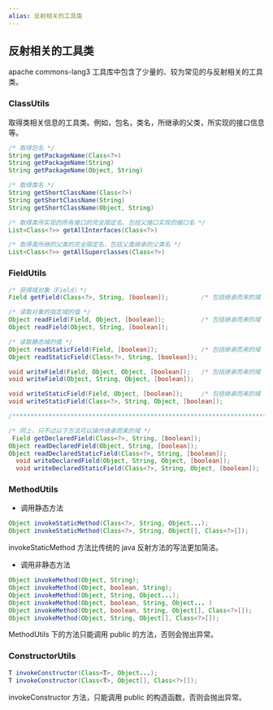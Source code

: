 ```yaml
---
alias: 反射相关的工具类
---
```


## 反射相关的工具类

apache commons-lang3 工具库中包含了少量的、较为常见的与反射相关的工具类。

### ClassUtils

取得类相关信息的工具类。例如，包名，类名，所继承的父类，所实现的接口信息等。

```java
/* 取得包名 */
String getPackageName(Class<?>)
String getPackageName(String)
String getPackageName(Object, String)

/* 取得类名 */
String getShortClassName(Class<?>)
String getShortClassName(String)
String getShortClassName(Object, String)

/* 取得类所实现的所有接口的完全限定名，包括父接口实现的接口名 */
List<Class<?>> getAllInterfaces(Class<?>)

/* 取得类所继的父类的完全限定名，包括父类继承的父类名 */
List<Class<?>> getAllSuperclasses(Class<?>)
```

### FieldUtils

```java
/* 获得域对象（Field）*/
Field getField(Class<?>, String, [boolean]);         /* 包括继承而来的域 */

/* 读取对象的指定域的值 */
Object readField(Field, Object, [boolean]);          /* 包括继承而来的域 */
Object readField(Object, String, [boolean]);

/* 读取静态域的值 */
Object readStaticField(Field, [boolean]);            /* 包括继承而来的域 */
Object readStaticField(Class<?>, String, [boolean]);

void writeField(Field, Object, Object, [boolean]);   /* 包括继承而来的域 */
void writeField(Object, String, Object, [boolean]);

void writeStaticField(Field, Object, [boolean]);     /* 包括继承而来的域 */
void writeStaticField(Class<?>, String, Object, [boolean]);

/***************************************************************************/

/* 同上，只不过以下方法可以操作继承而来的域 */
 Field getDeclaredField(Class<?>, String, [boolean]);
Object readDeclaredField(Object, String, [boolean]);
Object readDeclaredStaticField(Class<?>, String, [boolean]); 
  void writeDeclaredField(Object, String, Object, [boolean]); 
  void writeDeclaredStaticField(Class<?>, String, Object, [boolean]); 
```


### MethodUtils

- 调用静态方法

```java
Object invokeStaticMethod(Class<?>, String, Object...);
Object invokeStaticMethod(Class<?>, String, Object[], Class<?>[]);
```

invokeStaticMethod 方法比传统的 java 反射方法的写法更加简洁。

- 调用非静态方法

```java
Object invokeMethod(Object, String);
Object invokeMethod(Object, boolean, String); 
Object invokeMethod(Object, String, Object...);
Object invokeMethod(Object, boolean, String, Object... )
Object invokeMethod(Object, boolean, String, Object[], Class<?>[]);
Object invokeMethod(Object, String, Object[], Class<?>[]);
```

MethodUtils 下的方法只能调用 public 的方法，否则会抛出异常。

### ConstructorUtils

```java
T invokeConstructor(Class<T>, Object...);
T invokeConstructor(Class<T>, Object[], Class<?>[]);
```

invokeConstructor 方法，只能调用 public 的构造函数，否则会抛出异常。



